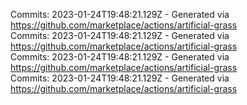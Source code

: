 Commits: 2023-01-24T19:48:21.129Z - Generated via https://github.com/marketplace/actions/artificial-grass
<br>
Commits: 2023-01-24T19:48:21.129Z - Generated via https://github.com/marketplace/actions/artificial-grass
<br>
Commits: 2023-01-24T19:48:21.129Z - Generated via https://github.com/marketplace/actions/artificial-grass
<br>
Commits: 2023-01-24T19:48:21.129Z - Generated via https://github.com/marketplace/actions/artificial-grass
<br>
